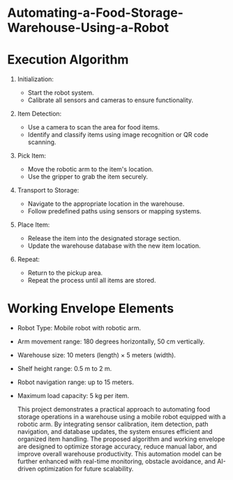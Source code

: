 # Automating-a-Food-Storage-Warehouse-Using-a-Robot

#  Execution Algorithm

1. Initialization:
   - Start the robot system.
   - Calibrate all sensors and cameras to ensure functionality.

2. Item Detection:
   - Use a camera to scan the area for food items.
   - Identify and classify items using image recognition or QR code scanning.

3. Pick Item:
   - Move the robotic arm to the item's location.
   - Use the gripper to grab the item securely.

4. Transport to Storage:
   - Navigate to the appropriate location in the warehouse.
   - Follow predefined paths using sensors or mapping systems.

5. Place Item:
   - Release the item into the designated storage section.
   - Update the warehouse database with the new item location.

6. Repeat:
   - Return to the pickup area.
   - Repeat the process until all items are stored.

# Working Envelope Elements 
- Robot Type: Mobile robot with robotic arm.
- Arm movement range: 180 degrees horizontally, 50 cm vertically.
- Warehouse size: 10 meters (length) × 5 meters (width).
- Shelf height range: 0.5 m to 2 m.
- Robot navigation range: up to 15 meters.
- Maximum load capacity: 5 kg per item.

  This project demonstrates a practical approach to automating food storage operations in a warehouse using a mobile robot equipped with a robotic arm. By integrating sensor calibration, item detection, path navigation, and database updates, the system ensures efficient and organized item handling. The proposed algorithm and working envelope are designed to optimize storage accuracy, reduce manual labor, and improve overall warehouse productivity. This automation model can be further enhanced with real-time monitoring, obstacle avoidance, and AI-driven optimization for future scalability.
